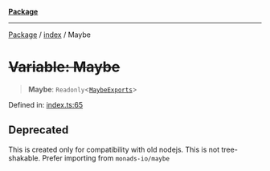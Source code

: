 [**Package**](../../README.md)

***

[Package](../../modules.md) / [index](../README.md) / Maybe

# ~~Variable: Maybe~~

> **Maybe**: `Readonly`\<[`MaybeExports`](../-internal-/type-aliases/MaybeExports.md)\>

Defined in: [index.ts:65](https://github.com/AlexXanderGrib/monads-io/blob/d65e47796764202dffd7314b61c2ea9cedbb26e8/src/index.ts#L65)

## Deprecated

This is created only for compatibility with old nodejs. This is not tree-shakable. Prefer importing from `monads-io/maybe`
